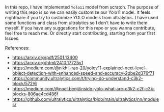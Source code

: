 In this repo, I have implemented `Yolo11` model from scratch.
The purpose of writing this repo is so we can easily customize our Yolo11 model.
It feels nightmare if you try to customize YOLO models from ultralytics.
I have used some functions and class from ultralytics so I don't have to write them myself.
If you have any suggestions for this repo or you wanna contribute, feel free to reach me.
Or directly start contributing, starting from your first Issues.


References:

- https://arxiv.org/pdf/2501.13400
- https://arxiv.org/html/2410.17725v1
- https://medium.com/@nikhil-rao-20/yolov11-explained-next-level-object-detection-with-enhanced-speed-and-accuracy-2dbe2d376f71
- https://community.ultralytics.com/t/trying-do-understand-c3k2-block/572/6
- https://medium.com/@noel.benji/inside-yolo-what-are-c3k2-c2f-c3k-blocks-806ae4cd486f
- https://github.com/ultralytics/ultralytics/blob/main/ultralytics/nn/modules/
